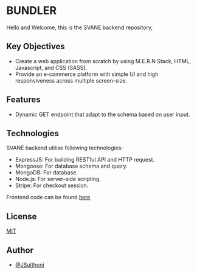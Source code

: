 # BUNDLER

Hello and Welcome, this is the SVANE backend repository, 

## Key Objectives
* Create a web application from scratch by using M.E.R.N Stack, HTML, Javascript, and CSS (SASS).
* Provide an e-commerce platform with simple UI and high responsiveness across multiple screen-size.

## Features
* Dynamic GET endpoint that adapt to the schema based on user input.

## Technologies
SVANE backend utilise following technologies:

* ExpressJS: For building RESTful API and HTTP request.
* Mongoose: For database schema and query.
* MongoDB: For database.
* Node.js: For server-side scripting.
* Stripe: For checkout session.

Frontend code can be found [here](https://github.com/JSulthoni/SVANE-frontend)

## License
[MIT](https://choosealicense.com/licenses/mit/)


## Author
- [@JSulthoni](https://www.github.com/JSulthoni)
